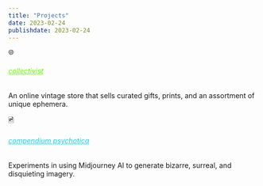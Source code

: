 ```yaml
---
title: "Projects"
date: 2023-02-24
publishdate: 2023-02-24
---
```


<div class="project_box_web">

<div class="project_left">

<p class="webicon_web"><span style="font-family: monospace;">🌐︎</span></p>

</div>

<div class="project_right">

<h6><a href="https://www.collectivistvintage.com/" style="color:#60FF00">collectivist</a></h6>

<p class="projectp">An online vintage store that sells curated gifts, prints, and an assortment of unique ephemera.</p>

</div>

<div class="clear">

</div>

</div>


<div class="project_box_social">

<div class="project_left">

<p class="webicon_social"><span style="font-family: monospace;">🖻</span></p>

</div>

<div class="project_right">

<h6><a href="https://www.instagram.com/compendium_psychotica/" style="color:#1ECBE1">compendium psychotica</a></h6>

<p class="projectp">Experiments in using Midjourney AI to generate bizarre, surreal, and disquieting imagery.

</div>

<div class="clear">

</div>

</div>